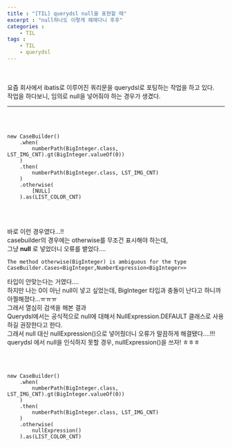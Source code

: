 ```yaml
---
title : "[TIL] querydsl null을 표현할 때"
excerpt : "null하나도 이렇게 헤매다니 후후"
categories : 
    - TIL
tags : 
    - TIL
    - querydsl
---
```



<br><br> 
요즘 회사에서 ibatis로 이루어진 쿼리문을 querydsl로 포팅하는 작업을 하고 있다.  
작업을 하다보니, 임의로 null을 넣어줘야 하는 경우가 생겼다.  

---

<br><br> 


```
new CaseBuilder()
    .when(
        numberPath(BigInteger.class, LST_IMG_CNT).gt(BigInteger.valueOf(0))
    )
    .then(
        numberPath(BigInteger.class, LST_IMG_CNT)
    )
    .otherwise(
        [NULL]
    ).as(LIST_COLOR_CNT)
```  

<br><br>   

바로 이런 경우였다...!!  
casebuilder의 경우에는 otherwise를 무조건 표시해야 하는데,  
그냥 **null** 로 넣었더니 오류를 뱉었다....  

``` 
The method otherwise(BigInteger) is ambiguous for the type CaseBuilder.Cases<BigInteger,NumberExpression<BigInteger>>
```  
타입이 안맞는다는 거였다....  
하지만 나는 0이 아닌 null이 넣고 싶었는데, BigInteger 타입과 충돌이 난다고 하니까 아찔해졌다...ㅠㅠㅠ  
그래서 열심히 검색을 해본 결과  
Querydsl에서는 공식적으로 null에 대해서 NullExpression.DEFAULT 클래스로 사용하길 권장한다고 한다.  
그래서 null 대신 nullExpression()으로 넣어줬더니 오류가 말끔하게 해결됐다....!!!  
querydsl 에서 null을 인식하지 못할 경우, nullExpression()을 쓰자! ㅎㅎㅎ

<br><br>  


```
new CaseBuilder()
    .when(
        numberPath(BigInteger.class, LST_IMG_CNT).gt(BigInteger.valueOf(0))
    )
    .then(
        numberPath(BigInteger.class, LST_IMG_CNT)
    )
    .otherwise(
        nullExpression()
    ).as(LIST_COLOR_CNT)
```  


